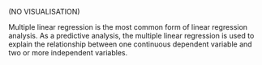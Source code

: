(NO VISUALISATION)

Multiple linear regression is the most common form of linear regression analysis. As a predictive analysis, 
the multiple linear regression is used to explain the relationship between one continuous dependent variable 
and two or more independent variables.
